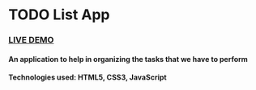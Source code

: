 # TODO List App
### <a href="https://gash94.github.io/todo-list-app/" target="_blank">LIVE DEMO</a>
#### An application to help in organizing the tasks that we have to perform
#### Technologies used: HTML5, CSS3, JavaScript

